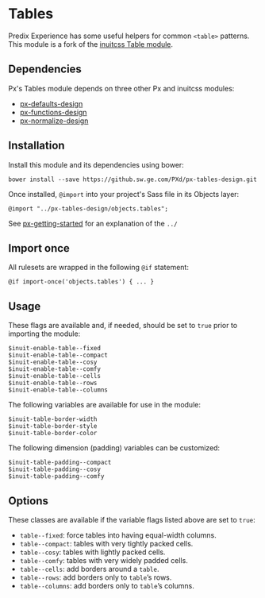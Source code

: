 # Tables

Predix Experience has some useful helpers for common `<table>` patterns. This module is a fork of the [inuitcss Table module](https://github.com/inuitcss/objects.tables).

## Dependencies

Px's Tables module depends on three other Px and inuitcss modules:

* [px-defaults-design](https://github.sw.ge.com/PXd/px-defaults-design)
* [px-functions-design](https://github.sw.ge.com/PXd/px-functions-design)
* [px-normalize-design](https://github.sw.ge.com/PXd/px-normalize-design)

## Installation

Install this module and its dependencies using bower:

    bower install --save https://github.sw.ge.com/PXd/px-tables-design.git

Once installed, `@import` into your project's Sass file in its Objects layer:

    @import "../px-tables-design/objects.tables";

See [px-getting-started](https://github.sw.ge.com/PXd/px-getting-started#a-note-about-relative-import-paths) for an explanation of the `../`

## Import once

All rulesets are wrapped in the following `@if` statement:

    @if import-once('objects.tables') { ... }

## Usage

These flags are available and, if needed, should be set to `true` prior to importing the module:

    $inuit-enable-table--fixed
    $inuit-enable-table--compact
    $inuit-enable-table--cosy
    $inuit-enable-table--comfy
    $inuit-enable-table--cells
    $inuit-enable-table--rows
    $inuit-enable-table--columns

The following variables are available for use in the module:

    $inuit-table-border-width
    $inuit-table-border-style
    $inuit-table-border-color

The following dimension (padding) variables can be customized:

    $inuit-table-padding--compact
    $inuit-table-padding--cosy
    $inuit-table-padding--comfy

## Options

These classes are available if the variable flags listed above are set to `true`:

* `table--fixed`: force tables into having equal-width columns.
* `table--compact`: tables with very tightly packed cells.
* `table--cosy`: tables with lightly packed cells.
* `table--comfy`: tables with very widely padded cells.
* `table--cells`: add borders around a `table`.
* `table--rows`: add borders only to `table`’s rows.
* `table--columns`: add borders only to `table`’s columns.
